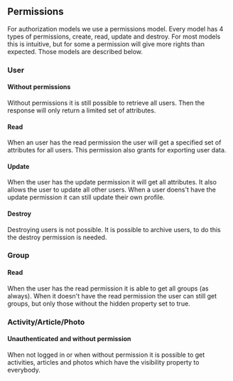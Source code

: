 ## Permissions
For authorization models we use a permissions model. Every model has 4 types of permissions, create, read, update and destroy. For most models this is intuitive, but for some a permission will give more rights than expected. Those models are described below.

### User
#### Without permissions
Without permissions it is still possible to retrieve all users. Then the response will only return a limited set of attributes.

#### Read
When an user has the read permission the user will get a specified set of attributes for all users. This permission also grants for exporting user data.

#### Update
When the user has the update permission it will get all attributes. It also allows the user to update all other users. When a user doens't have the update permission it can still update their own profile.

#### Destroy
Destroying users is not possible. It is possible to archive users, to do this the destroy permission is needed.

### Group
#### Read
When the user has the read permission it is able to get all groups (as always). When it doesn't have the read permission the user can still get groups, but only those without the hidden property set to true.

### Activity/Article/Photo
#### Unauthenticated and without permission
When not logged in or when without permission it is possible to get activities, articles and photos which have the visibility property to everybody.
